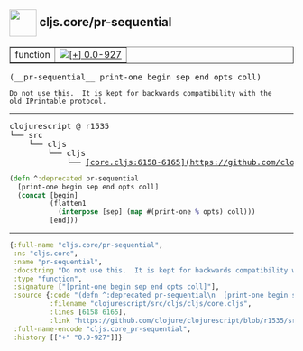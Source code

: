 ## <img width="48px" valign="middle" src="http://i.imgur.com/Hi20huC.png"> cljs.core/pr-sequential

 <table border="1">
<tr>
<td>function</td>
<td><a href="https://github.com/cljsinfo/api-refs/tree/0.0-927"><img valign="middle" alt="[+] 0.0-927" src="https://img.shields.io/badge/+-0.0--927-lightgrey.svg"></a> </td>
</tr>
</table>

 <samp>
(__pr-sequential__ print-one begin sep end opts coll)<br>
</samp>

```
Do not use this.  It is kept for backwards compatibility with the
old IPrintable protocol.
```

---

 <pre>
clojurescript @ r1535
└── src
    └── cljs
        └── cljs
            └── <ins>[core.cljs:6158-6165](https://github.com/clojure/clojurescript/blob/r1535/src/cljs/cljs/core.cljs#L6158-L6165)</ins>
</pre>

```clj
(defn ^:deprecated pr-sequential
  [print-one begin sep end opts coll]
  (concat [begin]
          (flatten1
            (interpose [sep] (map #(print-one % opts) coll)))
          [end]))
```


---

```clj
{:full-name "cljs.core/pr-sequential",
 :ns "cljs.core",
 :name "pr-sequential",
 :docstring "Do not use this.  It is kept for backwards compatibility with the\nold IPrintable protocol.",
 :type "function",
 :signature ["[print-one begin sep end opts coll]"],
 :source {:code "(defn ^:deprecated pr-sequential\n  [print-one begin sep end opts coll]\n  (concat [begin]\n          (flatten1\n            (interpose [sep] (map #(print-one % opts) coll)))\n          [end]))",
          :filename "clojurescript/src/cljs/cljs/core.cljs",
          :lines [6158 6165],
          :link "https://github.com/clojure/clojurescript/blob/r1535/src/cljs/cljs/core.cljs#L6158-L6165"},
 :full-name-encode "cljs.core_pr-sequential",
 :history [["+" "0.0-927"]]}

```
